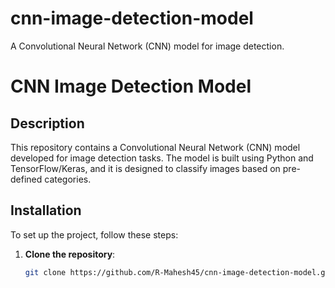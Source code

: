 # cnn-image-detection-model
A Convolutional Neural Network (CNN) model for image detection.
# CNN Image Detection Model

## Description
This repository contains a Convolutional Neural Network (CNN) model developed for image detection tasks. The model is built using Python and TensorFlow/Keras, and it is designed to classify images based on pre-defined categories.

## Installation
To set up the project, follow these steps:

1. **Clone the repository**:
   ```bash
   git clone https://github.com/R-Mahesh45/cnn-image-detection-model.git
